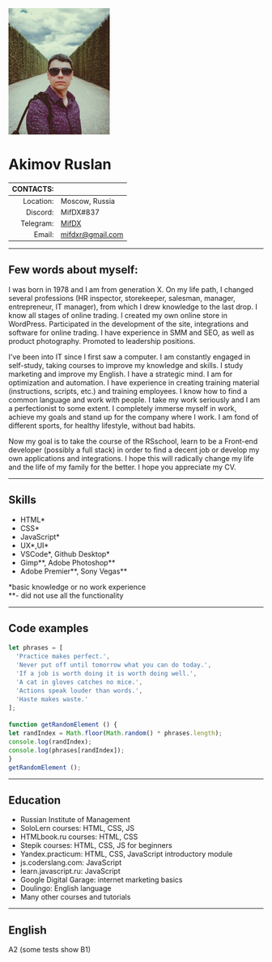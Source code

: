 ![photo](https://github.com/MifDX/test1/blob/master/20150729_200.jpg?raw=true)
# Akimov Ruslan

|CONTACTS:||
| ---:|:--- |
| Location:| Moscow, Russia |
|  Discord:| MifDX#837 |
| Telegram:| [MifDX](https://t.me/mifdx)|
|    Email:| [mifdxr@gmail.com](mailto:mifdxr@gmail.com)|

---
## Few words about myself:

I was born in 1978 and I am from generation X. On my life path, I changed several professions (HR inspector, storekeeper, salesman, manager, entrepreneur, IT manager), from which I drew knowledge to the last drop. I know all stages of online trading. I created my own online store in WordPress. Participated in the development of the site, integrations and software for online trading. I have experience in SMM and SEO, as well as product photography. Promoted to leadership positions.

I've been into IT since I first saw a computer. I am constantly engaged in self-study, taking courses to improve my knowledge and skills. I study marketing and improve my English. I have a strategic mind. I am for optimization and automation. I have experience in creating training material (instructions, scripts, etc.) and training employees. I know how to find a common language and work with people. I take my work seriously and I am a perfectionist to some extent. I completely immerse myself in work, achieve my goals and stand up for the company where I work. I am fond of different sports, for healthy lifestyle, without bad habits.

Now my goal is to take the course of the RSschool, learn to be a Front-end developer (possibly a full stack) in order to find a decent job or develop my own applications and integrations. I hope this will radically change my life and the life of my family for the better. I hope you appreciate my CV.

---
## Skills

* HTML*
* CSS*
* JavaScript*
* UX*,UI*
* VSCode*, Github Desktop*
* Gimp**, Adobe Photoshop**
* Adobe Premier**, Sony Vegas**

*basic knowledge or no work experience  
**- did not use all the functionality

---
## Code examples

```javascript
let phrases = [
  'Practice makes perfect.',
  'Never put off until tomorrow what you can do today.',
  'If a job is worth doing it is worth doing well.',
  'A cat in gloves catches no mice.',
  'Actions speak louder than words.',
  'Haste makes waste.'
];

function getRandomElement () {
let randIndex = Math.floor(Math.random() * phrases.length);
console.log(randIndex);
console.log(phrases[randIndex]);
}
getRandomElement ();
```

---
## Education

* Russian Institute of Management
* SoloLern courses: HTML, CSS, JS
* HTMLbook.ru courses: HTML, CSS
* Stepik courses: HTML, CSS, JS for beginners
* Yandex.practicum: HTML, CSS, JavaScript introductory module
* js.coderslang.com: JavaScript
* learn.javascript.ru: JavaScript
* Google Digital Garage: internet marketing basics
* Doulingo: English language
* Many other courses and tutorials

---
## English

A2 (some tests show B1)